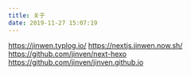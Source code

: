 ```yaml
---
title: 关于
date: 2019-11-27 15:07:19
---
```


https://jinwen.typlog.io/
https://nextjs.jinwen.now.sh/
https://github.com/jinven/next-hexo
https://github.com/jinven/jinven.github.io
